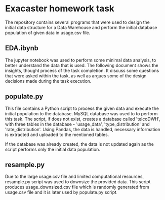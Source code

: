 # Exacaster homework task

The repository contains several programs that were used to design the initial data structure for a Data Warehouse and perform the initial database population of given data in usage.csv file.

## EDA.ibynb

The jupyter notebook was used to perform some minimal data analysis, to better understand the data that is used. The following document shows the insights, thought process of the task completion. It discuss some questions that were asked within the task, as well as argues some of the design decisions made during the task execution.

## populate.py

This file contains a Python script to process the given data and execute the initial population to the database. MySQL database was used to to perform this task. The script, if does not exist, creates a database called 'telcoDWH', with three tables in the database - 'usage_data', 'type_distribution' and 'rate_distribution'. Using Pandas, the data is handled, necessary information is extracted and uploaded to the mentioned tables.

If the database was already created, the data is not updated again as the script performs only the initial data population.

## resample.py

Due to the large usage.csv file and limited computational resources, resample.py script was used to downsize the provided data. This script produces usage_downsized.csv file which is randomly generated from usage.csv file and it is later used by populate.py script. 
